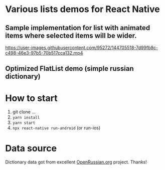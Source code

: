 # Various lists demos for React Native

## Sample implementation for list with animated items where selected items will be wider.

https://user-images.githubusercontent.com/95272/144705518-7d99fb8c-c498-46e3-97b5-70b517cca132.mp4

## Optimized FlatList demo (simple russian dictionary)


# How to start

1. git clone ...
2. `yarn install`
3. `yarn start`
4. `npx react-native run-android` (or run-ios)

# Data source

Dictionary data got from excellent [OpenRussian.org](https://en.openrussian.org/dictionary) project. Thanks!